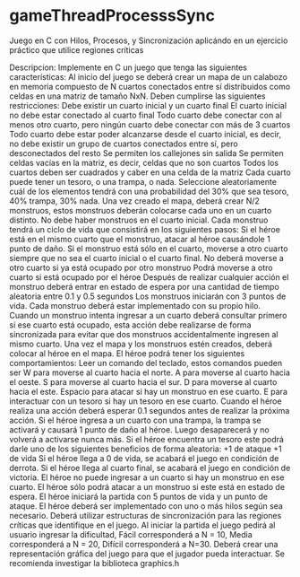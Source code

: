 # gameThreadProcesssSync
Juego en C con Hilos, Procesos, y Sincronización aplicándo en un ejercicio práctico que utilice regiones críticas

Descripcion:
Implemente en C un juego que tenga las siguientes características:
Al inicio del juego se deberá crear un mapa de un calabozo en memoria
compuesto de N cuartos conectados entre sí distribuidos como celdas
en una matriz de tamaño NxN. Deben cumplirse las siguientes
restricciones:
Debe existir un cuarto inicial y un cuarto final
El cuarto inicial no debe estar conectado al cuarto final
Todo cuarto debe conectar con al menos otro cuarto, pero ningún
cuarto debe conectar con más de 3 cuartos
Todo cuarto debe estar poder alcanzarse desde el cuarto inicial, es
decir, no debe existir un grupo de cuartos conectados entre sí,
pero desconectados del resto
Se permiten los callejones sin salida
Se permiten celdas vacías en la matriz, es decir, celdas que no son
cuartos
Todos los cuartos deben ser cuadrados y caber en una celda de la
matriz
Cada cuarto puede tener un tesoro, o una trampa, o nada.
Seleccione aleatoriamente cuál de los elementos tendrá con una
probabilidad del 30% que sea tesoro, 40% trampa, 30% nada.
Una vez creado el mapa, deberá crear N/2 monstruos, estos monstruos
deberán colocarse cada uno en un cuarto distinto. No debe haber
monstruos en el cuarto inicial.
Cada monstruo tendrá un ciclo de vida que consistirá en los
siguientes pasos:
Si el héroe está en el mismo cuarto que el monstruo, atacar
al héroe causándole 1 punto de daño.
Si el monstruo está sólo en el cuarto, moverse a otro cuarto
siempre que no sea el cuarto inicial o el cuarto final.
No deberá moverse a otro cuarto si ya está ocupado por otro
monstruo
Podrá moverse a otro cuarto si está ocupado por el héroe
Después de realizar cualquier acción el monstruo deberá
entrar en estado de espera por una cantidad de tiempo
aleatoria entre 0.1 y 0.5 segundos
Los monstruos iniciarán con 3 puntos de vida.
Cada monstruo deberá estar implementado con su propio hilo.
Cuando un monstruo intenta ingresar a un cuarto deberá
consultar primero si ese cuarto está ocupado, esta acción debe
realizarse de forma sincronizada para evitar que dos monstruos
accidentalmente ingresen al mismo cuarto.
Una vez el mapa y los monstruos estén creados, deberá colocar al héroe
en el mapa. El héroe podrá tener los siguientes comportamientos:
Leer un comando del teclado, estos comandos pueden ser
W para moverse al cuarto hacia el norte.
A para moverse al cuarto hacia el oeste.
S para moverse al cuarto hacia el sur.
D para moverse al cuarto hacia el este.
Espacio para atacar si hay un monstruo en ese cuarto.
E para interactuar con un tesoro si hay un tesoro en ese
cuarto.
Cuando el héroe realiza una acción deberá esperar 0.1 segundos
antes de realizar la próxima acción.
Si el héroe ingresa a un cuarto con una trampa, la trampa se
activará y causará 1 punto de daño al héroe. Luego desaparecerá
y no volverá a activarse nunca más.
Si el héroe encuentra un tesoro este podrá darle uno de los
siguientes beneficios de forma aleatoria:
+1 de ataque
+1 de vida
Si el héroe llega a 0 de vida, se acabará el juego en condición de
derrota.
Si el héroe llega al cuarto final, se acabará el juego en condición
de victoria.
El héroe no puede ingresar a un cuarto si hay un monstruo en ese
cuarto.
El héroe sólo podrá atacar a un monstruo si este está en estado de
espera.
El héroe iniciará la partida con 5 puntos de vida y un punto de
ataque.
El héroe deberá ser implementado con uno o más hilos según sea
necesario.
Deberá utilizar estructuras de sincronización para las regiones críticas
que identifique en el juego.
Al iniciar la partida el juego pedirá al usuario ingresar la dificultad,
Fácil corresponderá a N = 10, Media corresponderá a N = 20, Difícil
corresponderá a N=30.
Deberá crear una representación gráfica del juego para que el jugador
pueda interactuar. Se recomienda investigar la biblioteca graphics.h
